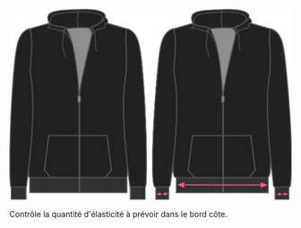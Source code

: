 ![Ribbing stretch](./ribbingstretch.svg)

Contrôle la quantité d'élasticité à prévoir dans le bord côte.
